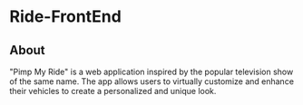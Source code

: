 # Ride-FrontEnd
## About
"Pimp My Ride" is a web application inspired by the popular television show of the same name. The app allows users to virtually customize and enhance their vehicles to create a personalized and unique look.